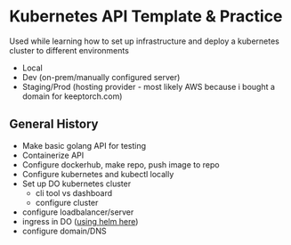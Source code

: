 # Kubernetes API Template & Practice

Used while learning how to set up infrastructure and deploy a kubernetes cluster to different environments

- Local
- Dev (on-prem/manually configured server)
- Staging/Prod (hosting provider - most likely AWS because i bought a domain for keeptorch.com)

## General History

- Make basic golang API for testing
- Containerize API
- Configure dockerhub, make repo, push image to repo
- Configure kubernetes and kubectl locally
- Set up DO kubernetes cluster
    - cli tool vs dashboard
    - configure cluster
- configure loadbalancer/server
- ingress in DO ([using helm here](https://www.digitalocean.com/community/tutorials/how-to-set-up-an-nginx-ingress-on-digitalocean-kubernetes-using-helm))
- configure domain/DNS


